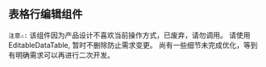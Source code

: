 ## 表格行编辑组件

`注意⚠:`
该组件因为产品设计不喜欢当前操作方式，已废弃，请勿调用。
请使用EditableDataTable, 暂时不删除防止需求变更。
尚有一些细节未完成优化，等到有明确需求可以再进行二次开发。
